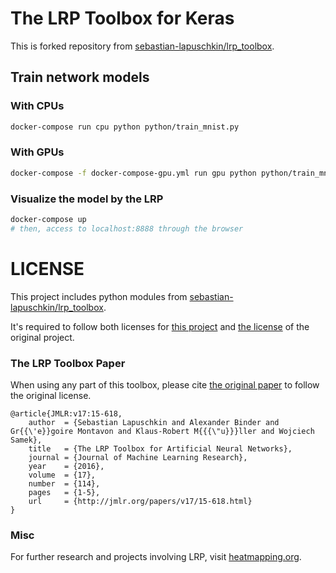 # The LRP Toolbox for Keras

This is forked repository from [sebastian-lapuschkin/lrp_toolbox](https://github.com/sebastian-lapuschkin/lrp_toolbox).

## Train network models

### With CPUs

```sh
docker-compose run cpu python python/train_mnist.py
```

### With GPUs

```sh
docker-compose -f docker-compose-gpu.yml run gpu python python/train_mnist.py
```

### Visualize the model by the LRP

```sh
docker-compose up
# then, access to localhost:8888 through the browser
```

# LICENSE

This project includes python modules from [sebastian-lapuschkin/lrp_toolbox](https://github.com/sebastian-lapuschkin/lrp_toolbox).

It's required to follow both licenses for [this project](https://github.com/yakigac/lrp_toolbox_keras/blob/master/LICENSE) and [the license](https://github.com/sebastian-lapuschkin/lrp_toolbox/blob/master/python/LICENSE) of the original project.

### The LRP Toolbox Paper

When using any part of this toolbox, please cite [the original paper](http://jmlr.org/papers/volume17/15-618/15-618.pdf) to follow the original license.

    @article{JMLR:v17:15-618,
        author  = {Sebastian Lapuschkin and Alexander Binder and Gr{{\'e}}goire Montavon and Klaus-Robert M{{{\"u}}}ller and Wojciech Samek},
        title   = {The LRP Toolbox for Artificial Neural Networks},
        journal = {Journal of Machine Learning Research},
        year    = {2016},
        volume  = {17},
        number  = {114},
        pages   = {1-5},
        url     = {http://jmlr.org/papers/v17/15-618.html}
    }

### Misc

For further research and projects involving LRP, visit [heatmapping.org](http://heatmapping.org).
